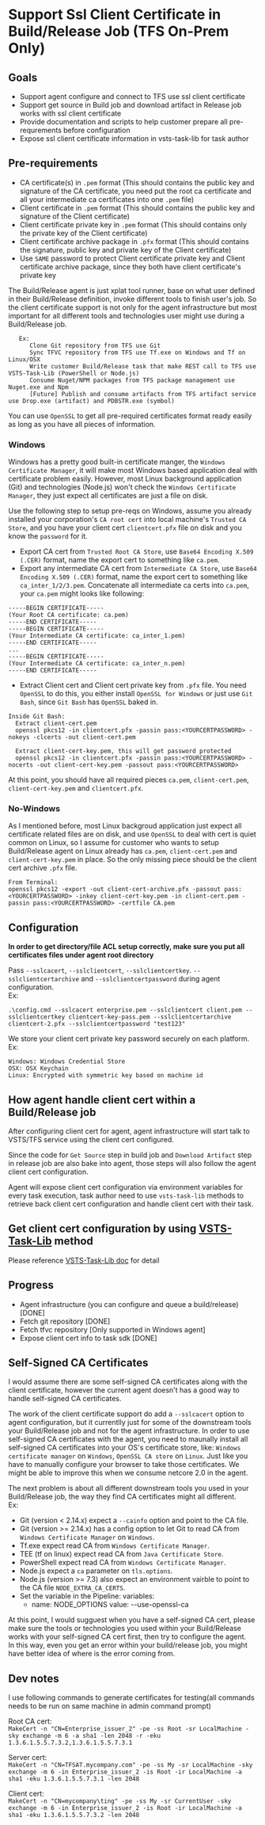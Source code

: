 # Support Ssl Client Certificate in Build/Release Job (TFS On-Prem Only)

## Goals

  - Support agent configure and connect to TFS use ssl client certificate
  - Support get source in Build job and download artifact in Release job works with ssl client certificate
  - Provide documentation and scripts to help customer prepare all pre-requrements before configuration
  - Expose ssl client certificate information in vsts-task-lib for task author

## Pre-requirements

  - CA certificate(s) in `.pem` format (This should contains the public key and signature of the CA certificate, you need put the root ca certificate and all your intermediate ca certificates into one `.pem` file)  
  - Client certificate in `.pem` format (This should contains the public key and signature of the Client certificate)  
  - Client certificate private key in `.pem` format (This should contains only the private key of the Client certificate)  
  - Client certificate archive package in `.pfx` format (This should contains the signature, public key and private key of the Client certificate)  
  - Use `SAME` password to protect Client certificate private key and Client certificate archive package, since they both have client certificate's private key  
  
The Build/Release agent is just xplat tool runner, base on what user defined in their Build/Release definition, invoke different tools to finish user's job. So the client certificate support is not only for the agent infrastructure but most important for all different tools and technologies user might use during a Build/Release job.
```
   Ex:
      Clone Git repository from TFS use Git
      Sync TFVC repository from TFS use Tf.exe on Windows and Tf on Linux/OSX
      Write customer Build/Release task that make REST call to TFS use VSTS-Task-Lib (PowerShell or Node.js)
      Consume Nuget/NPM packages from TFS package management use Nuget.exe and Npm
      [Future] Publish and consume artifacts from TFS artifact service use Drop.exe (artifact) and PDBSTR.exe (symbol)
```


You can use `OpenSSL` to get all pre-required certificates format ready easily as long as you have all pieces of information.

### Windows

Windows has a pretty good built-in certificate manger, the `Windows Certificate Manager`, it will make most Windows based application deal with certificate problem easily. However, most Linux background application (Git) and technologies (Node.js) won't check the `Windows Certificate Manager`, they just expect all certificates are just a file on disk.  

Use the following step to setup pre-reqs on Windows, assume you already installed your corporation's `CA root cert` into local machine's `Trusted CA Store`, and you have your client cert `clientcert.pfx` file on disk and you know the `password` for it.  
  - Export CA cert from `Trusted Root CA Store`, use `Base64 Encoding X.509 (.CER)` format, name the export cert to something like `ca.pem`.  
  - Export any intermediate CA cert from `Intermediate CA Store`, use `Base64 Encoding X.509 (.CER)` format, name the export cert to something like `ca_inter_1/2/3.pem`. Concatenate all intermediate ca certs into `ca.pem`, your `ca.pem` might looks like following:  
```
-----BEGIN CERTIFICATE----- 
(Your Root CA certificate: ca.pem) 
-----END CERTIFICATE-----
-----BEGIN CERTIFICATE----- 
(Your Intermediate CA certificate: ca_inter_1.pem) 
-----END CERTIFICATE-----
...
-----BEGIN CERTIFICATE----- 
(Your Intermediate CA certificate: ca_inter_n.pem) 
-----END CERTIFICATE-----
```  
  - Extract Client cert and Client cert private key from `.pfx` file. You need `OpenSSL` to do this, you either install `OpenSSL for Windows` or just use `Git Bash`, since `Git Bash` has `OpenSSL` baked in.
```
Inside Git Bash:    
  Extract client-cert.pem
  openssl pkcs12 -in clientcert.pfx -passin pass:<YOURCERTPASSWORD> -nokeys -clcerts -out client-cert.pem
      
  Extract client-cert-key.pem, this will get password protected
  openssl pkcs12 -in clientcert.pfx -passin pass:<YOURCERTPASSWORD> -nocerts -out client-cert-key.pem -passout pass:<YOURCERTPASSWORD> 
```
    
At this point, you should have all required pieces `ca.pem`, `client-cert.pem`, `client-cert-key.pem` and `clientcert.pfx`.

### No-Windows

As I mentioned before, most Linux backgroud application just expect all certificate related files are on disk, and use `OpenSSL` to deal with cert is quiet common on Linux, so I assume for customer who wants to setup Build/Release agent on Linux already has `ca.pem`, `client-cert.pem` and `client-cert-key.pem` in place. So the only missing piece should be the client cert archive `.pfx` file.  
```
From Terminal:
openssl pkcs12 -export -out client-cert-archive.pfx -passout pass:<YOURCERTPASSWORD> -inkey client-cert-key.pem -in client-cert.pem -passin pass:<YOURCERTPASSWORD> -certfile CA.pem
```

## Configuration  

**In order to get directory/file ACL setup correctly, make sure you put all certificates files under agent root directory**

Pass `--sslcacert`, `--sslclientcert`, `--sslclientcertkey`. `--sslclientcertarchive` and `--sslclientcertpassword` during agent configuration.   
Ex:
```batch
.\config.cmd --sslcacert enterprise.pem --sslclientcert client.pem --sslclientcertkey clientcert-key-pass.pem --sslclientcertarchive clientcert-2.pfx --sslclientcertpassword "test123"
```  

We store your client cert private key password securely on each platform.  
Ex:
```
Windows: Windows Credential Store
OSX: OSX Keychain
Linux: Encrypted with symmetric key based on machine id
```

## How agent handle client cert within a Build/Release job

After configuring client cert for agent, agent infrastructure will start talk to VSTS/TFS service using the client cert configured.  

Since the code for `Get Source` step in build job and `Download Artifact` step in release job are also bake into agent, those steps will also follow the agent client cert configuration.  

Agent will expose client cert configuration via environment variables for every task execution, task author need to use `vsts-task-lib` methods to retrieve back client cert configuration and handle client cert with their task.

## Get client cert configuration by using [VSTS-Task-Lib](https://github.com/Microsoft/vsts-task-lib) method

Please reference [VSTS-Task-Lib doc](https://github.com/Microsoft/vsts-task-lib/blob/master/node/docs/cert.md) for detail

## Progress
 - Agent infrastructure (you can configure and queue a build/release) [DONE]
 - Fetch git repository [DONE]
 - Fetch tfvc repository [Only supported in Windows agent]
 - Expose client cert info to task sdk [DONE]

## Self-Signed CA Certificates

I would assume there are some self-signed CA certificates along with the client certificate, however the current agent doesn't has a good way to handle self-signed CA certificates.  

The work of the client certificate support do add a `--sslcacert` option to agent configuration, but it currentlly just for some of the downstream tools your Build/Release job and not for the agent infrastructure. In order to use self-signed CA certificates with the agent, you need to maunally install all self-signed CA certificates into your OS's certificate store, like: `Windows certificate manager` on `Windows`, `OpenSSL CA store` on `Linux`. Just like you have to manually configure your browser to take those certificates. We might be able to improve this when we consume netcore 2.0 in the agent.  

The next problem is about all different downstream tools you used in your Build/Release job, the way they find CA certificates might all different.  
Ex:
 - Git (version < 2.14.x) expect a `--cainfo` option and point to the CA file.  
 - Git (version >= 2.14.x) has a config option to let Git to read CA from `Windows Certificate Manager` on `Windows`.  
 - Tf.exe expect read CA from `Windows Certificate Manager`.  
 - TEE (tf on linux) expect read CA from `Java Certificate Store`.  
 - PowerShell expect read CA from `Windows Certificate Manager`.  
 - Node.js expect a `ca` parameter on `tls.options`.  
 - Node.js (version >= 7.3) also expect an environment vairble to point to the CA file `NODE_EXTRA_CA_CERTS`.
 - Set the variable in the Pipeline:
    variables:
      - name: NODE_OPTIONS
        value: --use-openssl-ca

At this point, I would sugguest when you have a self-signed CA cert, please make sure the tools or technologies you used within your Build/Release works with your self-signed CA cert first, then try to configure the agent.  
In this way, even you get an error within your build/release job, you might have better idea of where is the error coming from.  

## Dev notes

I use following commands to generate certificates for testing(all commands needs to be run on same machine in admin command prompt)  

Root CA cert:  
`MakeCert -n "CN=Enterprise_issuer_2" -pe -ss Root -sr LocalMachine -sky exchange -m 6 -a sha1 -len 2048 -r -eku 1.3.6.1.5.5.7.3.2,1.3.6.1.5.5.7.3.1`  

Server cert:  
`MakeCert -n "CN=TFSAT.mycompany.com" -pe -ss My -sr LocalMachine -sky exchange -m 6 -in Enterprise_issuer_2 -is Root -ir LocalMachine -a sha1 -eku 1.3.6.1.5.5.7.3.1 -len 2048`  

Client cert:  
`MakeCert -n "CN=mycompany\ting" -pe -ss My -sr CurrentUser -sky exchange -m 6 -in Enterprise_issuer_2 -is Root -ir LocalMachine -a sha1 -eku 1.3.6.1.5.5.7.3.2 -len 2048`
